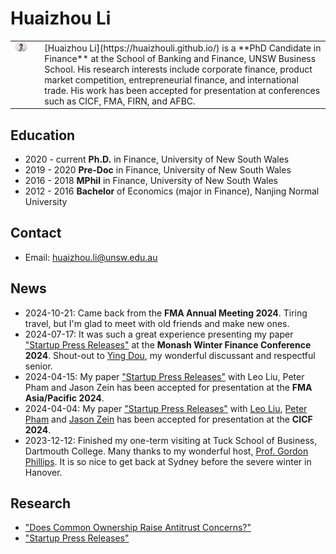
# Huaizhou Li

<table>
<tr>
  <td style="vertical-align: top; padding-right: 20px;">
    <img src="/images/fb401c1bec13f6b3366b4143d8f9697e.JPG" alt="Profile Photo" style="width: 180px; border-radius: 8px;">
  </td>
  <td style="vertical-align: top;">
    [Huaizhou Li](https://huaizhouli.github.io/) is a **PhD Candidate in Finance** at the School of Banking and Finance, UNSW Business School. His research interests include corporate finance, product market competition, entrepreneurial finance, and international trade.  
    His work has been accepted for presentation at conferences such as CICF, FMA, FIRN, and AFBC.
  </td>
</tr>
</table>


## Education

- 2020 - current **Ph.D.** in Finance, University of New South Wales
- 2019 - 2020 **Pre-Doc** in Finance, University of New South Wales
- 2016 - 2018 **MPhil** in Finance, University of New South Wales
- 2012 - 2016 **Bachelor** of Economics (major in Finance), Nanjing Normal University

## Contact

- Email: [huaizhou.li@unsw.edu.au](mailto:huaizhou.li@unsw.edu.au)

## News

- 2024-10-21: Came back from the **FMA Annual Meeting 2024**. Tiring travel, but I'm glad to meet with old friends and make new ones.
- 2024-07-17: It was such a great experience presenting my paper ["Startup Press Releases"]() at the **Monash Winter Finance Conference 2024**. Shout-out to [Ying Dou](https://research.monash.edu/en/persons/ying-dou), my wonderful discussant and respectful senior.
- 2024-04-15: My paper ["Startup Press Releases"]() with Leo Liu, Peter Pham and Jason Zein has been accepted for presentation at the **FMA Asia/Pacific 2024**.
- 2024-04-04: My paper ["Startup Press Releases"]() with [Leo Liu](https://leoliu0.github.io/), [Peter Pham](https://sites.google.com/view/peterkienpham/home) and [Jason Zein](https://www.jasonzein.com/) has been accepted for presentation at the **CICF 2024**.
- 2023-12-12: Finished my one-term visiting at Tuck School of Business, Dartmouth College. Many thanks to my wonderful host, [Prof. Gordon Phillips](https://facultynew.tuck.dartmouth.edu/gordon-phillips/). It is so nice to get back at Sydney before the severe winter in Hanover.

## Research

- ["Does Common Ownership Raise Antitrust Concerns?"](https://papers.ssrn.com/sol3/papers.cfm?abstract_id=4972463)
- ["Startup Press Releases"]()
